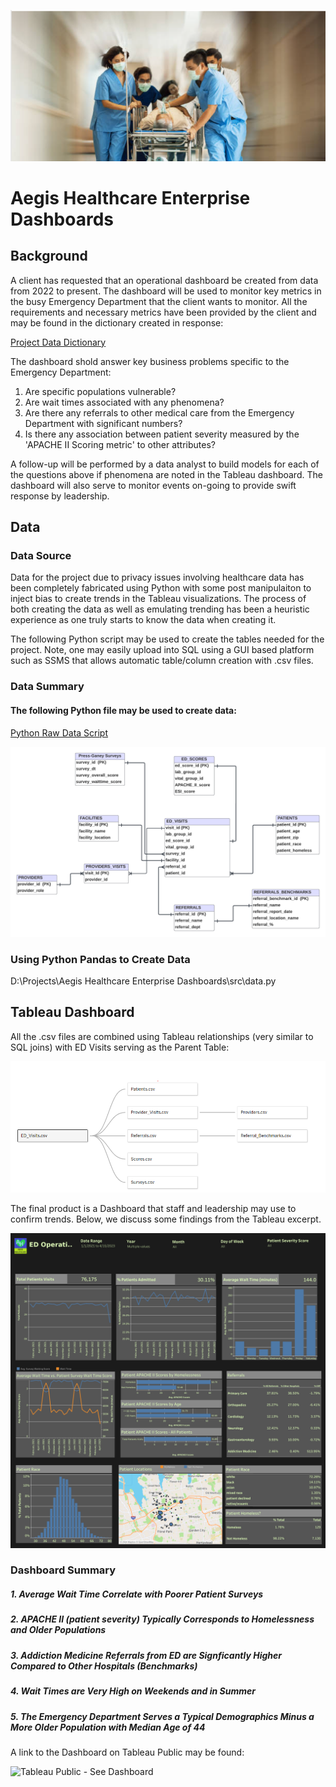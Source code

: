 ![stock image](https://github.com/RyansStacks/Emergency-Department-Tableau-Dashboard/blob/main/img/stock.png)

# Aegis Healthcare Enterprise Dashboards

## Background
A client has requested that an operational dashboard be created from data from 2022 to present. The dashboard will be used to monitor key metrics in the busy Emergency Department that the client wants to monitor. All the requirements and necessary metrics have been provided by the client and may be found in the dictionary created in response:

[Project Data Dictionary](https://github.com/RyansStacks/Emergency-Department-Tableau-Dashboard/blob/main/metadata/Aegis%20Healthcare%20Enterprise%20Dashboards%20Dictionary.xlsx)

The dashboard shold answer key business problems specific to the Emergency Department:
1. Are specific populations vulnerable?
2. Are wait times associated with any phenomena?
3. Are there any referrals to other medical care from the Emergency Department with significant numbers?
4. Is there any association between patient severity measured by the 'APACHE II Scoring metric' to other attributes?

A follow-up will be performed by a data analyst to build models for each of the questions above if phenomena are noted in the Tableau dashboard. The dashboard will also serve to monitor events on-going to provide swift response by leadership.

## Data

### Data Source

Data for the project due to privacy issues involving healthcare data has been completely fabricated using Python with some post manipulaiton to inject bias to create trends in the Tableau visualizations. The process of both creating the data as well as emulating trending has been a heuristic experience as one truly starts to know the data when creating it.

The following Python script may be used to create the tables needed for the project. Note, one may easily upload into SQL using a GUI based platform such as SSMS that allows automatic table/column creation with .csv files.

### Data Summary


#### The following Python file may be used to create data:
[Python Raw Data Script](https://github.com/RyansStacks/Emergency-Department-Tableau-Dashboard/blob/main/src/Data.py )



![ER Diagram](https://github.com/RyansStacks/Emergency-Department-Tableau-Dashboard/blob/main/img/ED%20Data%20Model.png)


### Using Python Pandas to Create Data

D:\Projects\Aegis Healthcare Enterprise Dashboards\src\data.py

## Tableau Dashboard

All the .csv files are combined using Tableau relationships (very similar to SQL joins) with ED Visits serving as the Parent Table:

<img src= https://github.com/RyansStacks/Emergency-Department-Tableau-Dashboard/blob/main/img/Tableau%20Data%20Model.png width="1000"/>


The final product is a Dashboard that staff and leadership may use to confirm trends. Below, we discuss some findings from the Tableau excerpt.



![Tableau Dashboard](https://github.com/RyansStacks/Emergency-Department-Tableau-Dashboard/blob/main/img/ED%20Operations.png)


### Dashboard Summary

##### 1. Average Wait Time Correlate with Poorer Patient Surveys

##### 2. APACHE II (patient severity) Typically Corresponds to Homelessness and Older Populations

##### 3. Addiction Medicine Referrals from ED are Signficantly Higher Compared to Other Hospitals (Benchmarks)

##### 4. Wait Times are Very High on Weekends and in Summer

##### 5. The Emergency Department Serves a Typical Demographics Minus a More Older Population with Median Age of 44

A link to the Dashboard on Tableau Public may be found:

![Tableau Public - See Dashboard](https://public.tableau.com/app/profile/ryan.breen8189/viz/AegisHealthcareEnterpriseEDDashboard/EDOperations?publish=yes)

